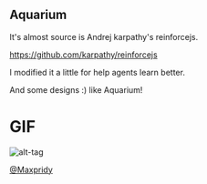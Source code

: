 ## Aquarium



It's almost source is Andrej karpathy's reinforcejs.

https://github.com/karpathy/reinforcejs

I modified it a little for help agents learn better.

And some designs :) like Aquarium!



# GIF

![alt-tag](image/2017-05-09_15-24-33.gif)






[@Maxpridy](http://maxpridy.github.io/)
